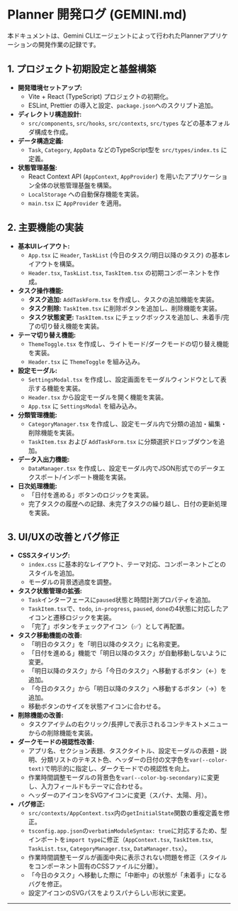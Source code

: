 # Planner 開発ログ (GEMINI.md)

本ドキュメントは、Gemini CLIエージェントによって行われたPlannerアプリケーションの開発作業の記録です。

## 1. プロジェクト初期設定と基盤構築

-   **開発環境セットアップ:**
    -   Vite + React (TypeScript) プロジェクトの初期化。
    -   ESLint, Prettier の導入と設定、`package.json`へのスクリプト追加。
-   **ディレクトリ構造設計:**
    -   `src/components`, `src/hooks`, `src/contexts`, `src/types` などの基本フォルダ構成を作成。
-   **データ構造定義:**
    -   `Task`, `Category`, `AppData` などのTypeScript型を `src/types/index.ts` に定義。
-   **状態管理基盤:**
    -   React Context API (`AppContext`, `AppProvider`) を用いたアプリケーション全体の状態管理基盤を構築。
    -   `LocalStorage` への自動保存機能を実装。
    -   `main.tsx` に `AppProvider` を適用。

## 2. 主要機能の実装

-   **基本UIレイアウト:**
    -   `App.tsx` に `Header`, `TaskList` (今日のタスク/明日以降のタスク) の基本レイアウトを構築。
    -   `Header.tsx`, `TaskList.tsx`, `TaskItem.tsx` の初期コンポーネントを作成。
-   **タスク操作機能:**
    -   **タスク追加:** `AddTaskForm.tsx` を作成し、タスクの追加機能を実装。
    -   **タスク削除:** `TaskItem.tsx` に削除ボタンを追加し、削除機能を実装。
    -   **タスク状態変更:** `TaskItem.tsx` にチェックボックスを追加し、未着手/完了の切り替え機能を実装。
-   **テーマ切り替え機能:**
    -   `ThemeToggle.tsx` を作成し、ライトモード/ダークモードの切り替え機能を実装。
    -   `Header.tsx` に `ThemeToggle` を組み込み。
-   **設定モーダル:**
    -   `SettingsModal.tsx` を作成し、設定画面をモーダルウィンドウとして表示する機能を実装。
    -   `Header.tsx` から設定モーダルを開く機能を実装。
    -   `App.tsx` に `SettingsModal` を組み込み。
-   **分類管理機能:**
    -   `CategoryManager.tsx` を作成し、設定モーダル内で分類の追加・編集・削除機能を実装。
    -   `TaskItem.tsx` および `AddTaskForm.tsx` に分類選択ドロップダウンを追加。
-   **データ入出力機能:**
    -   `DataManager.tsx` を作成し、設定モーダル内でJSON形式でのデータエクスポート/インポート機能を実装。
-   **日次処理機能:**
    -   「日付を進める」ボタンのロジックを実装。
    -   完了タスクの履歴への記録、未完了タスクの繰り越し、日付の更新処理を実装。

## 3. UI/UXの改善とバグ修正

-   **CSSスタイリング:**
    -   `index.css` に基本的なレイアウト、テーマ対応、コンポーネントごとのスタイルを追加。
    -   モーダルの背景透過度を調整。
-   **タスク状態管理の拡張:**
    -   `Task`インターフェースに`paused`状態と時間計測プロパティを追加。
    -   `TaskItem.tsx`で、`todo`, `in-progress`, `paused`, `done`の4状態に対応したアイコンと遷移ロジックを実装。
    -   「完了」ボタンをチェックアイコン（✅）として再配置。
-   **タスク移動機能の改善:**
    -   「明日のタスク」を「明日以降のタスク」に名称変更。
    -   「日付を進める」機能で「明日以降のタスク」が自動移動しないように変更。
    -   「明日以降のタスク」から「今日のタスク」へ移動するボタン（←）を追加。
    -   「今日のタスク」から「明日以降のタスク」へ移動するボタン（→）を追加。
    -   移動ボタンのサイズを状態アイコンに合わせる。
-   **削除機能の改善:**
    -   タスクアイテムの右クリック/長押しで表示されるコンテキストメニューからの削除機能を実装。
-   **ダークモードの視認性改善:**
    -   アプリ名、セクション表題、タスクタイトル、設定モーダルの表題・説明、分類リストのテキスト色、ヘッダーの日付の文字色を`var(--color-text)`で明示的に指定し、ダークモードでの視認性を向上。
    -   作業時間調整モーダルの背景色を`var(--color-bg-secondary)`に変更し、入力フィールドもテーマに合わせる。
    -   ヘッダーのアイコンをSVGアイコンに変更（スパナ、太陽、月）。
-   **バグ修正:**
    -   `src/contexts/AppContext.tsx`内の`getInitialState`関数の重複定義を修正。
    -   `tsconfig.app.json`の`verbatimModuleSyntax: true`に対応するため、型インポートを`import type`に修正（`AppContext.tsx`, `TaskItem.tsx`, `TaskList.tsx`, `CategoryManager.tsx`, `DataManager.tsx`）。
    -   作業時間調整モーダルが画面中央に表示されない問題を修正（スタイルをコンポーネント固有のCSSファイルに分離）。
    -   「今日のタスク」へ移動した際に「中断中」の状態が「未着手」になるバグを修正。
    -   設定アイコンのSVGパスをよりスパナらしい形状に変更。

---